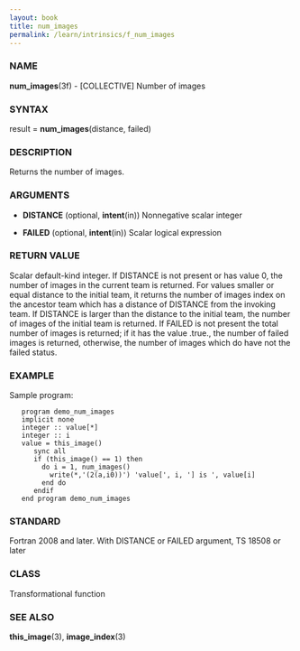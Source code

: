 ```yaml
---
layout: book
title: num_images
permalink: /learn/intrinsics/f_num_images
---
```

### NAME

**num\_images**(3f) - \[COLLECTIVE\] Number of images

### SYNTAX

result = **num\_images**(distance, failed)

### DESCRIPTION

Returns the number of images.

### ARGUMENTS

  - **DISTANCE**
    (optional, **intent**(in)) Nonnegative scalar integer

  - **FAILED**
    (optional, **intent**(in)) Scalar logical expression

### RETURN VALUE

Scalar default-kind integer. If DISTANCE is not present or has value 0,
the number of images in the current team is returned. For values smaller
or equal distance to the initial team, it returns the number of images
index on the ancestor team which has a distance of DISTANCE from the
invoking team. If DISTANCE is larger than the distance to the initial
team, the number of images of the initial team is returned. If FAILED is
not present the total number of images is returned; if it has the value
.true., the number of failed images is returned, otherwise, the number
of images which do have not the failed status.

### EXAMPLE

Sample program:

```
   program demo_num_images
   implicit none
   integer :: value[*]
   integer :: i
   value = this_image()
      sync all
      if (this_image() == 1) then
        do i = 1, num_images()
          write(*,'(2(a,i0))') 'value[', i, '] is ', value[i]
        end do
      endif
   end program demo_num_images
```

### STANDARD

Fortran 2008 and later. With DISTANCE or FAILED argument, TS 18508 or later

### CLASS

Transformational function

### SEE ALSO

**this\_image**(3), **image\_index**(3)
